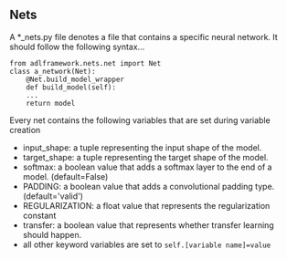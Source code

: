 ## Nets
A *_nets.py file denotes a file that contains a specific neural network. It should follow the following syntax...

```
from adlframework.nets.net import Net
class a_network(Net):
	@Net.build_model_wrapper
	def build_model(self):
	...
	return model
```

Every net contains the following variables that are set during variable creation
 - input_shape: a tuple representing the input shape of the model.
 - target_shape: a tuple representing the target shape of the model.
 - softmax: a boolean value that adds a softmax layer to the end of a model. (default=False)
 - PADDING: a boolean value that adds a convolutional padding type. (default='valid')
 - REGULARIZATION: a float value that represents the regularization constant
 - transfer: a boolean value that represents whether transfer learning should happen.
 - all other keyword variables are set to `self.[variable name]=value`